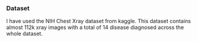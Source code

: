 ### Dataset
I have used the NIH Chest Xray dataset from kaggle. This dataset contains almost 112k xray images with a total of 14 disease diagnosed across the whole dataset.

